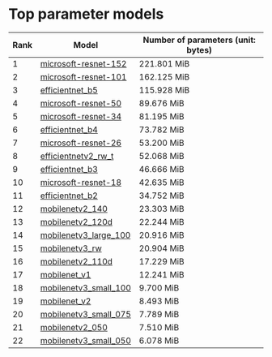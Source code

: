 # Top parameter models

| Rank | Model | Number of parameters (unit: bytes) |
| --- | --- | --- |
| 1 | <a href="microsoft-resnet-152.md">microsoft-resnet-152</a> | 221.801 MiB |
| 2 | <a href="microsoft-resnet-101.md">microsoft-resnet-101</a> | 162.125 MiB |
| 3 | <a href="efficientnet_b5.md">efficientnet_b5</a> | 115.928 MiB |
| 4 | <a href="microsoft-resnet-50.md">microsoft-resnet-50</a> | 89.676 MiB |
| 5 | <a href="microsoft-resnet-34.md">microsoft-resnet-34</a> | 81.195 MiB |
| 6 | <a href="efficientnet_b4.md">efficientnet_b4</a> | 73.782 MiB |
| 7 | <a href="microsoft-resnet-26.md">microsoft-resnet-26</a> | 53.200 MiB |
| 8 | <a href="efficientnetv2_rw_t.md">efficientnetv2_rw_t</a> | 52.068 MiB |
| 9 | <a href="efficientnet_b3.md">efficientnet_b3</a> | 46.666 MiB |
| 10 | <a href="microsoft-resnet-18.md">microsoft-resnet-18</a> | 42.635 MiB |
| 11 | <a href="efficientnet_b2.md">efficientnet_b2</a> | 34.752 MiB |
| 12 | <a href="mobilenetv2_140.md">mobilenetv2_140</a> | 23.303 MiB |
| 13 | <a href="mobilenetv2_120d.md">mobilenetv2_120d</a> | 22.244 MiB |
| 14 | <a href="mobilenetv3_large_100.md">mobilenetv3_large_100</a> | 20.916 MiB |
| 15 | <a href="mobilenetv3_rw.md">mobilenetv3_rw</a> | 20.904 MiB |
| 16 | <a href="mobilenetv2_110d.md">mobilenetv2_110d</a> | 17.229 MiB |
| 17 | <a href="mobilenet_v1.md">mobilenet_v1</a> | 12.241 MiB |
| 18 | <a href="mobilenetv3_small_100.md">mobilenetv3_small_100</a> | 9.700 MiB |
| 19 | <a href="mobilenet_v2.md">mobilenet_v2</a> | 8.493 MiB |
| 20 | <a href="mobilenetv3_small_075.md">mobilenetv3_small_075</a> | 7.789 MiB |
| 21 | <a href="mobilenetv2_050.md">mobilenetv2_050</a> | 7.510 MiB |
| 22 | <a href="mobilenetv3_small_050.md">mobilenetv3_small_050</a> | 6.078 MiB |
